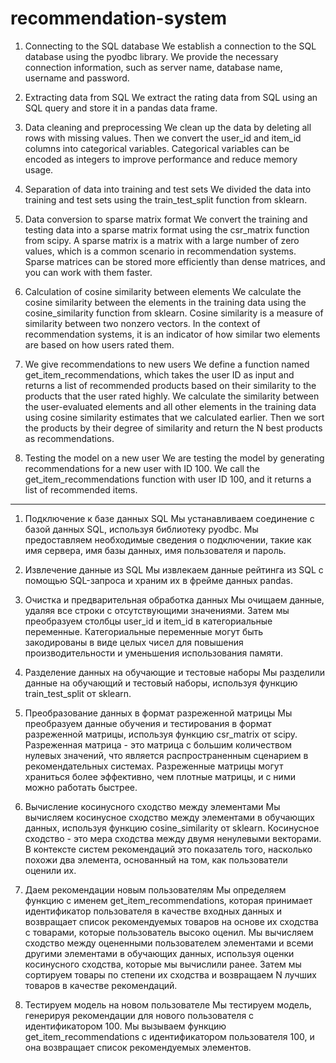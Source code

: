 # recommendation-system

1) Connecting to the SQL database
We establish a connection to the SQL database using the pyodbc library. We provide the necessary connection information, such as server name, database name, username and password.

2) Extracting data from SQL
We extract the rating data from SQL using an SQL query and store it in a pandas data frame.

3) Data cleaning and preprocessing
We clean up the data by deleting all rows with missing values. Then we convert the user_id and item_id columns into categorical variables. Categorical variables can be encoded as integers to improve performance and reduce memory usage.

4) Separation of data into training and test sets
We divided the data into training and test sets using the train_test_split function from sklearn.

5) Data conversion to sparse matrix format
We convert the training and testing data into a sparse matrix format using the csr_matrix function from scipy. A sparse matrix is a matrix with a large number of zero values, which is a common scenario in recommendation systems. Sparse matrices can be stored more efficiently than dense matrices, and you can work with them faster.

6) Calculation of cosine similarity between elements
We calculate the cosine similarity between the elements in the training data using the cosine_similarity function from sklearn. Cosine similarity is a measure of similarity between two nonzero vectors. In the context of recommendation systems, it is an indicator of how similar two elements are based on how users rated them.

7) We give recommendations to new users
We define a function named get_item_recommendations, which takes the user ID as input and returns a list of recommended products based on their similarity to the products that the user rated highly. We calculate the similarity between the user-evaluated elements and all other elements in the training data using cosine similarity estimates that we calculated earlier. Then we sort the products by their degree of similarity and return the N best products as recommendations.

8) Testing the model on a new user
We are testing the model by generating recommendations for a new user with ID 100. We call the get_item_recommendations function with user ID 100, and it returns a list of recommended items.

---

1) Подключение к базе данных SQL
Мы устанавливаем соединение с базой данных SQL, используя библиотеку pyodbc. Мы предоставляем необходимые сведения о подключении, такие как имя сервера, имя базы данных, имя пользователя и пароль.

2) Извлечение данные из SQL
Мы извлекаем данные рейтинга из SQL с помощью SQL-запроса и храним их в фрейме данных pandas.

3) Очистка и предварительная обработка данных
Мы очищаем данные, удаляя все строки с отсутствующими значениями. Затем мы преобразуем столбцы user_id и item_id в категориальные переменные. Категориальные переменные могут быть закодированы в виде целых чисел для повышения производительности и уменьшения использования памяти.

4) Разделение данных на обучающие и тестовые наборы
Мы разделили данные на обучающий и тестовый наборы, используя функцию train_test_split от sklearn.

5) Преобразование данных в формат разреженной матрицы
Мы преобразуем данные обучения и тестирования в формат разреженной матрицы, используя функцию csr_matrix от scipy. Разреженная матрица - это матрица с большим количеством нулевых значений, что является распространенным сценарием в рекомендательных системах. Разреженные матрицы могут храниться более эффективно, чем плотные матрицы, и с ними можно работать быстрее.

6) Вычисление косинусного сходство между элементами
Мы вычисляем косинусное сходство между элементами в обучающих данных, используя функцию cosine_similarity от sklearn. Косинусное сходство - это мера сходства между двумя ненулевыми векторами. В контексте систем рекомендаций это показатель того, насколько похожи два элемента, основанный на том, как пользователи оценили их.

7) Даем рекомендации новым пользователям
Мы определяем функцию с именем get_item_recommendations, которая принимает идентификатор пользователя в качестве входных данных и возвращает список рекомендуемых товаров на основе их сходства с товарами, которые пользователь высоко оценил. Мы вычисляем сходство между оцененными пользователем элементами и всеми другими элементами в обучающих данных, используя оценки косинусного сходства, которые мы вычислили ранее. Затем мы сортируем товары по степени их сходства и возвращаем N лучших товаров в качестве рекомендаций.

8) Тестируем модель на новом пользователе
Мы тестируем модель, генерируя рекомендации для нового пользователя с идентификатором 100. Мы вызываем функцию get_item_recommendations с идентификатором пользователя 100, и она возвращает список рекомендуемых элементов.
